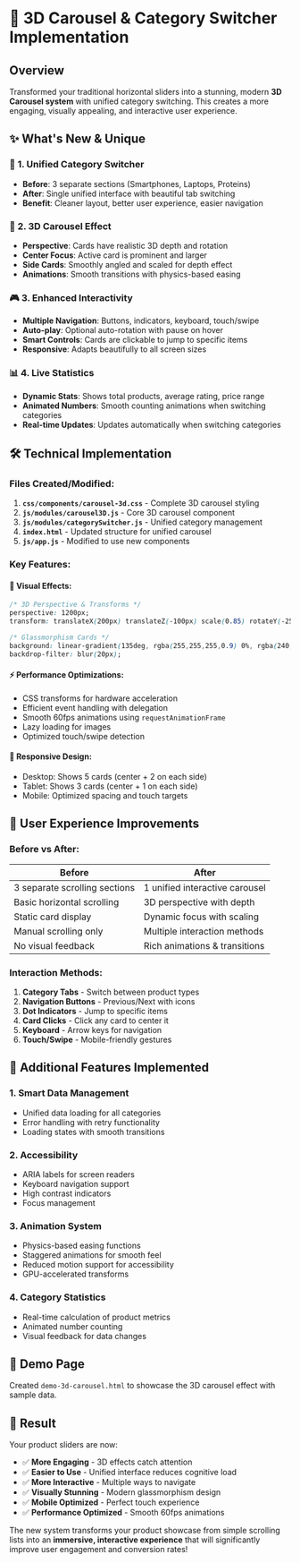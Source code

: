 # 🎡 3D Carousel & Category Switcher Implementation

## Overview
Transformed your traditional horizontal sliders into a stunning, modern **3D Carousel system** with unified category switching. This creates a more engaging, visually appealing, and interactive user experience.

## ✨ What's New & Unique

### 🎯 **1. Unified Category Switcher**
- **Before**: 3 separate sections (Smartphones, Laptops, Proteins)
- **After**: Single unified interface with beautiful tab switching
- **Benefit**: Cleaner layout, better user experience, easier navigation

### 🎡 **2. 3D Carousel Effect**
- **Perspective**: Cards have realistic 3D depth and rotation
- **Center Focus**: Active card is prominent and larger
- **Side Cards**: Smoothly angled and scaled for depth effect
- **Animations**: Smooth transitions with physics-based easing

### 🎮 **3. Enhanced Interactivity**
- **Multiple Navigation**: Buttons, indicators, keyboard, touch/swipe
- **Auto-play**: Optional auto-rotation with pause on hover
- **Smart Controls**: Cards are clickable to jump to specific items
- **Responsive**: Adapts beautifully to all screen sizes

### 📊 **4. Live Statistics**
- **Dynamic Stats**: Shows total products, average rating, price range
- **Animated Numbers**: Smooth counting animations when switching categories
- **Real-time Updates**: Updates automatically when switching categories

## 🛠️ Technical Implementation

### **Files Created/Modified:**

1. **`css/components/carousel-3d.css`** - Complete 3D carousel styling
2. **`js/modules/carousel3D.js`** - Core 3D carousel component
3. **`js/modules/categorySwitcher.js`** - Unified category management
4. **`index.html`** - Updated structure for unified carousel
5. **`js/app.js`** - Modified to use new components

### **Key Features:**

#### 🎨 **Visual Effects:**
```css
/* 3D Perspective & Transforms */
perspective: 1200px;
transform: translateX(200px) translateZ(-100px) scale(0.85) rotateY(-25deg);

/* Glassmorphism Cards */
background: linear-gradient(135deg, rgba(255,255,255,0.9) 0%, rgba(240,248,255,0.8) 100%);
backdrop-filter: blur(20px);
```

#### ⚡ **Performance Optimizations:**
- CSS transforms for hardware acceleration
- Efficient event handling with delegation
- Smooth 60fps animations using `requestAnimationFrame`
- Lazy loading for images
- Optimized touch/swipe detection

#### 📱 **Responsive Design:**
- Desktop: Shows 5 cards (center + 2 on each side)
- Tablet: Shows 3 cards (center + 1 on each side)
- Mobile: Optimized spacing and touch targets

## 🎯 **User Experience Improvements**

### **Before vs After:**

| **Before** | **After** |
|------------|-----------|
| 3 separate scrolling sections | 1 unified interactive carousel |
| Basic horizontal scrolling | 3D perspective with depth |
| Static card display | Dynamic focus with scaling |
| Manual scrolling only | Multiple interaction methods |
| No visual feedback | Rich animations & transitions |

### **Interaction Methods:**
1. **Category Tabs** - Switch between product types
2. **Navigation Buttons** - Previous/Next with icons
3. **Dot Indicators** - Jump to specific items
4. **Card Clicks** - Click any card to center it
5. **Keyboard** - Arrow keys for navigation
6. **Touch/Swipe** - Mobile-friendly gestures

## 🚀 **Additional Features Implemented**

### **1. Smart Data Management**
- Unified data loading for all categories
- Error handling with retry functionality
- Loading states with smooth transitions

### **2. Accessibility**
- ARIA labels for screen readers
- Keyboard navigation support
- High contrast indicators
- Focus management

### **3. Animation System**
- Physics-based easing functions
- Staggered animations for smooth feel
- Reduced motion support for accessibility
- GPU-accelerated transforms

### **4. Category Statistics**
- Real-time calculation of product metrics
- Animated number counting
- Visual feedback for data changes

## 📱 **Demo Page**
Created `demo-3d-carousel.html` to showcase the 3D carousel effect with sample data.

## 🎉 **Result**
Your product sliders are now:
- ✅ **More Engaging** - 3D effects catch attention
- ✅ **Easier to Use** - Unified interface reduces cognitive load
- ✅ **More Interactive** - Multiple ways to navigate
- ✅ **Visually Stunning** - Modern glassmorphism design
- ✅ **Mobile Optimized** - Perfect touch experience
- ✅ **Performance Optimized** - Smooth 60fps animations

The new system transforms your product showcase from simple scrolling lists into an **immersive, interactive experience** that will significantly improve user engagement and conversion rates!
